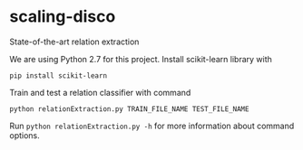 # scaling-disco
State-of-the-art relation extraction

We are using Python 2.7 for this project. Install scikit-learn library with 

`pip install scikit-learn`

Train and test a relation classifier with command 

`python relationExtraction.py TRAIN_FILE_NAME TEST_FILE_NAME`

Run `python relationExtraction.py -h` for more information about command options.
